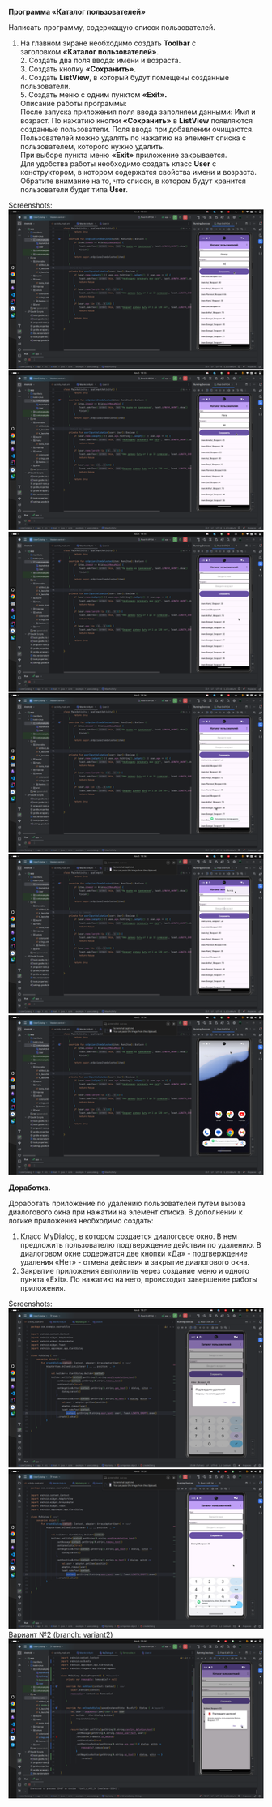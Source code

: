 **Программа «Каталог пользователей»**

Написать программу, содержащую список пользователей.  

1. На главном экране необходимо создать **Toolbar** с заголовком **«Каталог пользователей»**.  
   2. Создать два поля ввода: имени и возраста.  
   3. Создать кнопку **«Сохранить»**.  
   4. Создать **ListView**, в который будут помещены созданные пользователи.  
   5. Создать меню с одним пунктом **«Exit».**  
   Описание работы программы:  
   После запуска приложения поля ввода заполняем данными: Имя и возраст. По нажатию кнопки **«Сохранить»** в **ListView** появляются созданные пользователи. Поля ввода при добавлении очищаются.  
   Пользователей можно удалять по нажатию на элемент списка с пользователем, которого нужно удалить.  
   При выборе пункта меню **«Exit»** приложение закрывается.  
   Для удобства работы необходимо создать класс **User** с конструктором, в котором содержатся свойства имени и возраста. Обратите внимание на то, что список, в котором будут хранится пользователи будет типа **User**.

Screenshots:
![](https://github.com/Slayder12/UserCatalog/blob/main/assets/1-1.png)
![](https://github.com/Slayder12/UserCatalog/blob/main/assets/1-2.png)
![](https://github.com/Slayder12/UserCatalog/blob/main/assets/1-3.png)
![](https://github.com/Slayder12/UserCatalog/blob/main/assets/1-4.png)
![](https://github.com/Slayder12/UserCatalog/blob/main/assets/1-5.png)
![](https://github.com/Slayder12/UserCatalog/blob/main/assets/1-6.png)

**Доработка.**

Доработать приложение по удалению пользователей путем вызова диалогового окна при нажатии на элемент списка.
В дополнении к логике приложения необходимо создать:

1. Класс MyDialog, в котором создается диалоговое окно.
   В нем предложить пользователю подтверждение действия по удалению. В диалоговом окне содержатся две кнопки «Да» - подтверждение удаления «Нет» - отмена действия и закрытие диалогового окна.
2. Закрытие приложения выполнить через создание меню и одного пункта «Exit». По нажатию на него, происходит завершение работы приложения.

Screenshots:
![](https://github.com/Slayder12/UserCatalog/blob/main/assets/2-1.png)
![](https://github.com/Slayder12/UserCatalog/blob/main/assets/2-2.png)
Вариант №2 (branch: variant2)
![](https://github.com/Slayder12/UserCatalog/blob/main/assets/3-1.png)
